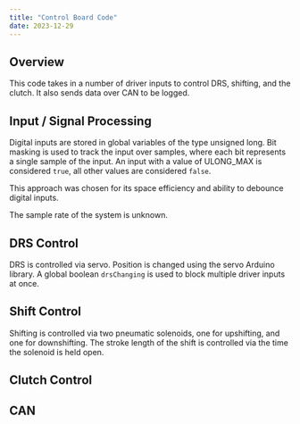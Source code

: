 ```yaml
---
title: "Control Board Code"
date: 2023-12-29
---
```


## Overview

This code takes in a number of driver inputs to control DRS, shifting, and the clutch. It also sends data over CAN to be logged.

## Input / Signal Processing

Digital inputs are stored in global variables of the type unsigned long. Bit masking is used to track the input over samples, where each bit represents a single sample of the input. An input with a value of ULONG_MAX is considered `true`, all other values are considered `false`.

This approach was chosen for its space efficiency and ability to debounce digital inputs.

The sample rate of the system is unknown.

## DRS Control

DRS is controlled via servo. Position is changed using the servo Arduino library. A global boolean `drsChanging` is used to block multiple driver inputs at once.

## Shift Control

Shifting is controlled via two pneumatic solenoids, one for upshifting, and one for downshifting. The stroke length of the shift is controlled via the time the solenoid is held open.

## Clutch Control

## CAN
